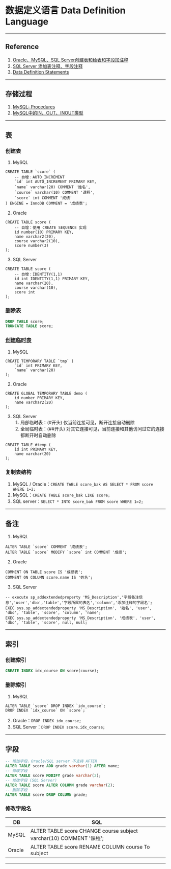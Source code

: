 # 数据定义语言 Data Definition Language

---
## Reference
1. [Oracle、MySQL、SQL Server创建表和给表和字段加注释](https://www.cnblogs.com/zt528/p/5386516.html)
2. [SQL Server 添加表注释、字段注释](https://blog.csdn.net/stupidbird003/article/details/64562683)
3. [Data Definition Statements](https://dev.mysql.com/doc/refman/8.0/en/sql-data-definition-statements.html)
---
## 存储过程
1. [MySQL: Procedures](https://www.techonthenet.com/mysql/procedures.php)
2. [MySQL中的IN、OUT、INOUT类型](https://www.cnblogs.com/super-yu/p/9018512.html)
---
## 表
### 创建表
1. MySQL
```mysql
CREATE TABLE `score` (
    -- 自增：AUTO_INCREMENT
    `id` int AUTO_INCREMENT PRIMARY KEY,
    `name` varchar(20) COMMENT '姓名',
    `course` varchar(10) COMMENT '课程',
    `score` int COMMENT '成绩'
) ENGINE = InnoDB COMMENT = '成绩表';
```
2. Oracle
```oracle
CREATE TABLE score (
    -- 自增：使用 CREATE SEQUENCE 实现
    id number(10) PRIMARY KEY,
    name varchar2(20),
    course varchar2(10),
    score number(3)
);
```
3. SQL Server
```tsql
CREATE TABLE score (
    -- 自增：IDENTITY(1,1)
    id int IDENTITY(1,1) PRIMARY KEY,
    name varchar(20),
    course varchar(10),
    score int
);
```
### 删除表
```sql
DROP TABLE score;
TRUNCATE TABLE score;
```
### [创建临时表](https://www.iteye.com/blog/sosuny-891437)
1. MySQL
```mysql
CREATE TEMPORARY TABLE `tmp` (
    `id` int PRIMARY KEY,
    `name` varchar(20)
);
```
2. Oracle
```oracle
CREATE GLOBAL TEMPORARY TABLE demo (
    id number PRIMARY KEY,
    name varchar2(20)
);
```
3. SQL Server  
    1. 局部临时表：(#开头) 仅当前连接可见，断开连接自动删除  
    2. 全局临时表：(##开头) 对其它连接可见，当前连接和其他访问过它的连接都断开时自动删除
```tsql
CREATE TABLE #temp (
    id int PRIMARY KEY,
    name varchar(20)
);
```
### 复制表结构
1. MySQL / Oracle：`CREATE TABLE score_bak AS SELECT * FROM score WHERE 1=2;`
2. MySQL：`CREATE TABLE score_bak LIKE score;`
3. SQL server：`SELECT * INTO score_bak FROM score WHERE 1=2;`
---
## 备注
1. MySQL
```mysql
ALTER TABLE `score` COMMENT '成绩表';           
ALTER TABLE `score` MODIFY `score` int COMMENT '成绩';
```
2. Oracle
```oracle
COMMENT ON TABLE score IS '成绩表';
COMMENT ON COLUMN score.name IS '姓名';
```
3. SQL Server
```tsql
-- execute sp_addextendedproperty 'MS_Description','字段备注信息','user','dbo','table','字段所属的表名','column','添加注释的字段名';
EXEC sys.sp_addextendedproperty 'MS_Description', '姓名', 'user', 'dbo', 'table', 'score', 'column', 'name';
EXEC sys.sp_addextendedproperty 'MS_Description', '成绩表', 'user', 'dbo', 'table', 'score', null, null;
```
---
## 索引
### 创建索引
```sql
CREATE INDEX idx_course ON score(course);
```
### 删除索引
1. MySQL
```mysql
ALTER TABLE `score` DROP INDEX `idx_course`;
DROP INDEX `idx_course` ON `score`;
```
2. Oracle：`DROP INDEX idx_course;`
3. SQL Server：`DROP INDEX score.idx_course;`
---
## 字段
```sql
-- 增加字段，Oracle/SQL server 不支持 AFTER
ALTER TABLE score ADD grade varchar(1) AFTER name;
-- 修改字段
ALTER TABLE score MODIFY grade varchar(2);
-- 修改字段 (SQL Server)
ALTER TABLE score ALTER COLUMN grade varchar(2);
-- 删除字段
ALTER TABLE score DROP COLUMN grade;
```
### 修改字段名
| DB     | SQL                                                               |
|--------|-------------------------------------------------------------------|
| MySQL  | ALTER TABLE score CHANGE course subject varchar(10) COMMENT '课程'; |
| Oracle | ALTER TABLE score RENAME COLUMN course To subject                 |
---